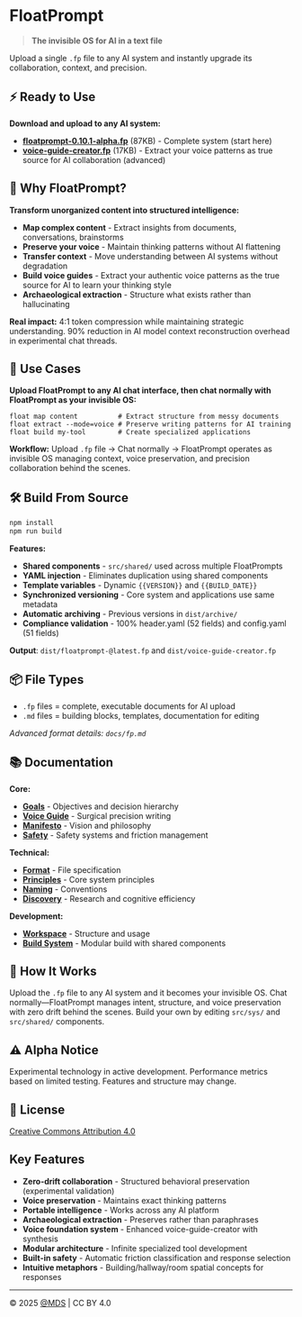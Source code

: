 # FloatPrompt

> **The invisible OS for AI in a text file**

Upload a single `.fp` file to any AI system and instantly upgrade its collaboration, context, and precision.

## ⚡ Ready to Use

**Download and upload to any AI system:**
- **[floatprompt-0.10.1-alpha.fp](./dist/floatprompt-0.10.1-alpha.fp)** (87KB) - Complete system (start here)
- **[voice-guide-creator.fp](./dist/voice-guide-creator.fp)** (17KB) - Extract your voice patterns as true source for AI collaboration (advanced)

## 🚀 Why FloatPrompt?

**Transform unorganized content into structured intelligence:**

- **Map complex content** - Extract insights from documents, conversations, brainstorms
- **Preserve your voice** - Maintain thinking patterns without AI flattening
- **Transfer context** - Move understanding between AI systems without degradation
- **Build voice guides** - Extract your authentic voice patterns as the true source for AI to learn your thinking style
- **Archaeological extraction** - Structure what exists rather than hallucinating

**Real impact:** 4:1 token compression while maintaining strategic understanding. 90% reduction in AI model context reconstruction overhead in experimental chat threads.

## 🎯 Use Cases

**Upload FloatPrompt to any AI chat interface, then chat normally with FloatPrompt as your invisible OS:**

```
float map content          # Extract structure from messy documents
float extract --mode=voice # Preserve writing patterns for AI training  
float build my-tool        # Create specialized applications
```

**Workflow:** Upload `.fp` file → Chat normally → FloatPrompt operates as invisible OS managing context, voice preservation, and precision collaboration behind the scenes.

## 🛠️ Build From Source

```bash
npm install
npm run build
```

**Features:**
- **Shared components** - `src/shared/` used across multiple FloatPrompts
- **YAML injection** - Eliminates duplication using shared components
- **Template variables** - Dynamic `{{VERSION}}` and `{{BUILD_DATE}}`
- **Synchronized versioning** - Core system and applications use same metadata
- **Automatic archiving** - Previous versions in `dist/archive/`
- **Compliance validation** - 100% header.yaml (52 fields) and config.yaml (51 fields)

**Output**: `dist/floatprompt-@latest.fp` and `dist/voice-guide-creator.fp`

## 📦 File Types

- `.fp` files = complete, executable documents for AI upload
- `.md` files = building blocks, templates, documentation for editing

_Advanced format details: `docs/fp.md`_

## 📚 Documentation

**Core:**
- **[Goals](docs/goals.md)** - Objectives and decision hierarchy
- **[Voice Guide](docs/voice.md)** - Surgical precision writing
- **[Manifesto](docs/manifesto.md)** - Vision and philosophy
- **[Safety](docs/safety.md)** - Safety systems and friction management

**Technical:**
- **[Format](docs/fp.md)** - File specification
- **[Principles](docs/principles.md)** - Core system principles
- **[Naming](docs/naming.md)** - Conventions
- **[Discovery](docs/discovery.md)** - Research and cognitive efficiency

**Development:**
- **[Workspace](workspace/_USAGE.md)** - Structure and usage
- **[Build System](scripts/build.mjs)** - Modular build with shared components

## 🧠 How It Works

Upload the `.fp` file to any AI system and it becomes your invisible OS. Chat normally—FloatPrompt manages intent, structure, and voice preservation with zero drift behind the scenes. Build your own by editing `src/sys/` and `src/shared/` components.

## ⚠️ Alpha Notice

Experimental technology in active development. Performance metrics based on limited testing. Features and structure may change.

## 📄 License

[Creative Commons Attribution 4.0](LICENSE)

## Key Features

- **Zero-drift collaboration** - Structured behavioral preservation (experimental validation)
- **Voice preservation** - Maintains exact thinking patterns
- **Portable intelligence** - Works across any AI platform
- **Archaeological extraction** - Preserves rather than paraphrases
- **Voice foundation system** - Enhanced voice-guide-creator with synthesis
- **Modular architecture** - Infinite specialized tool development
- **Built-in safety** - Automatic friction classification and response selection
- **Intuitive metaphors** - Building/hallway/room spatial concepts for responses

---
© 2025 [@MDS](https://mds.is) | CC BY 4.0